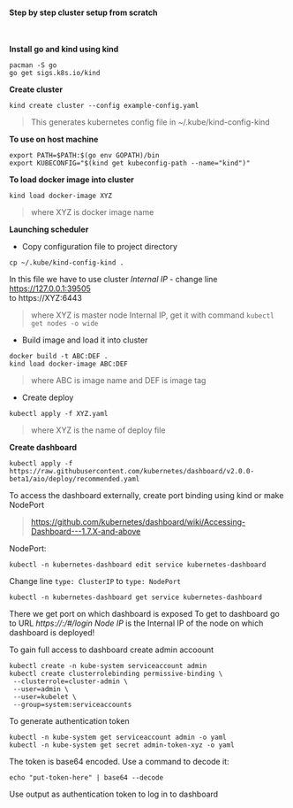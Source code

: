 #### __Step by step cluster setup from scratch__
<br>

__Install go and kind using kind__
```
pacman -S go
go get sigs.k8s.io/kind
```
__Create cluster__
```
kind create cluster --config example-config.yaml
```
> This generates kubernetes config file in ~/.kube/kind-config-kind


__To use on host machine__
```
export PATH=$PATH:$(go env GOPATH)/bin
export KUBECONFIG="$(kind get kubeconfig-path --name="kind")"
```

__To load docker image into cluster__
```
kind load docker-image XYZ
```
> where XYZ is docker image name

__Launching scheduler__
- Copy configuration file to project directory
```
cp ~/.kube/kind-config-kind .
```
In this file we have to use cluster _Internal IP_ - change line https://127.0.0.1:39505 <br>
to https://XYZ:6443
> where XYZ is master node Internal IP, get it with command `kubectl get nodes -o wide`

- Build image and load it into cluster
```
docker build -t ABC:DEF .
kind load docker-image ABC:DEF
```
> where ABC is image name and DEF is image tag

- Create deploy
```
kubectl apply -f XYZ.yaml
```
> where XYZ is the name of deploy file

__Create dashboard__
```
kubectl apply -f https://raw.githubusercontent.com/kubernetes/dashboard/v2.0.0-beta1/aio/deploy/recommended.yaml
```

To access the dashboard externally, create port binding using kind or make NodePort
> https://github.com/kubernetes/dashboard/wiki/Accessing-Dashboard---1.7.X-and-above

NodePort:

```
kubectl -n kubernetes-dashboard edit service kubernetes-dashboard
```
Change line `type: ClusterIP` to `type: NodePort`
```
kubectl -n kubernetes-dashboard get service kubernetes-dashboard

```
There we get port on which dashboard is exposed
To get to dashboard go to URL _https://<node-IP>:<node-Port>/#/login_
_Node IP_ is the Internal IP of the node on which dashboard is deployed!

To gain full access to dashboard create admin accoount
```
kubectl create -n kube-system serviceaccount admin
kubectl create clusterrolebinding permissive-binding \
 --clusterrole=cluster-admin \
 --user=admin \
 --user=kubelet \
 --group=system:serviceaccounts
```

To generate authentication token
```
kubectl -n kube-system get serviceaccount admin -o yaml
kubectl -n kube-system get secret admin-token-xyz -o yaml
```

The token is base64 encoded. Use a command to decode it:
```
echo "put-token-here" | base64 --decode
```
Use output as authentication token to log in to dashboard
